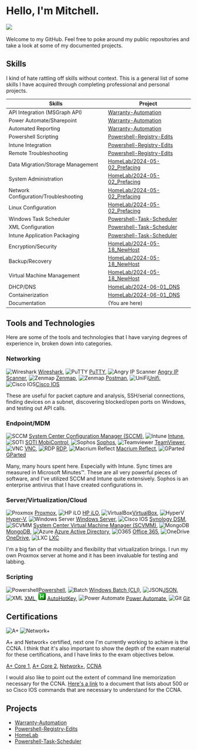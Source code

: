 # Hello, I'm Mitchell.

![](https://komarev.com/ghpvc/?username=5g6zjt8m&color=blue&style=flat-square)

Welcome to my GitHub. Feel free to poke around my public repositories and take a look at some of my documented projects.

## Skills
I kind of hate rattling off skills without context. This is a general list of some skills I have acquired through completing professional and personal projects.

| **Skills**                     	| **Project**                                                            	|
|-------------------------------	|------------------------------------------------------------------------	|
| API Integration (MSGraph API) 	| [Warranty-Automation](https://github.com/5g6zjt8m/Warranty-Automation) 	|
| Power Automate/Sharepoint     	| [Warranty-Automation](https://github.com/5g6zjt8m/Warranty-Automation) 	|
| Automated Reporting           	| [Warranty-Automation](https://github.com/5g6zjt8m/Warranty-Automation) 	|
| Powershell Scripting              | [Powershell-Registry-Edits](https://github.com/5g6zjt8m/Powershell-Registry-Edits) 	|
| Intune Integration        	    | [Powershell-Registry-Edits](https://github.com/5g6zjt8m/Powershell-Registry-Edits) 	|
| Remote Troubleshooting            | [Powershell-Registry-Edits](https://github.com/5g6zjt8m/Powershell-Registry-Edits) 	|
| Data Migration/Storage Management | [HomeLab/2024-05-02_Prefacing](https://github.com/5g6zjt8m/HomeLab/tree/main/Entries/2024-05-02_Prefacing) 	|
| System Administration             | [HomeLab/2024-05-02_Prefacing](https://github.com/5g6zjt8m/HomeLab/tree/main/Entries/2024-05-02_Prefacing) 	|
| Network Configuration/Troubleshooting| [HomeLab/2024-05-02_Prefacing](https://github.com/5g6zjt8m/HomeLab/tree/main/Entries/2024-05-02_Prefacing) 	|
| Linux Configuration               | [HomeLab/2024-05-02_Prefacing](https://github.com/5g6zjt8m/HomeLab/tree/main/Entries/2024-05-02_Prefacing) 	|
| Windows Task Scheduler            | [Powershell-Task-Scheduler](https://github.com/5g6zjt8m/Powershell-Task-Scheduler) 	|
| XML Configuration                 | [Powershell-Task-Scheduler](https://github.com/5g6zjt8m/Powershell-Task-Scheduler) 	|
| Intune Application Packaging      | [Powershell-Task-Scheduler](https://github.com/5g6zjt8m/Powershell-Task-Scheduler) 	|
| Encryption/Security               | [HomeLab/2024-05-18_NewHost](https://github.com/5g6zjt8m/HomeLab/tree/main/Entries/2024-05-18_NewHost) 	|
| Backup/Recovery                   | [HomeLab/2024-05-18_NewHost](https://github.com/5g6zjt8m/HomeLab/tree/main/Entries/2024-05-18_NewHost) 	|
| Virtual Machine Management        | [HomeLab/2024-05-18_NewHost](https://github.com/5g6zjt8m/HomeLab/tree/main/Entries/2024-05-18_NewHost) 	|
| DHCP/DNS                          | [HomeLab/2024-06-01_DNS](https://github.com/5g6zjt8m/HomeLab/tree/main/Entries/2024-06-01_DNS) 	|
| Containerization                  | [HomeLab/2024-06-01_DNS](https://github.com/5g6zjt8m/HomeLab/tree/main/Entries/2024-06-01_DNS) 	|
| Documentation           	        | (You are here) 	                                                        |

## Tools and Technologies
Here are some of the tools and technologies that I have varying degrees of experience in, broken down into categories.

### Networking
<img src="https://avatars.githubusercontent.com/u/6233056?s=48&v=4" alt="Wireshark" width="20"/> [Wireshark](https://github.com/wireshark/wireshark), 
<img src="https://upload.wikimedia.org/wikipedia/commons/thumb/e/e7/PuTTY_Icon.svg/2048px-PuTTY_Icon.svg.png" alt="PuTTY" width="20"/> [PuTTY](https://www.putty.org/), 
<img src="https://upload.wikimedia.org/wikipedia/commons/thumb/c/c2/Angry_ip_scan_logo.svg/1200px-Angry_ip_scan_logo.svg.png" alt="Angry IP Scanner" width="20"/> [Angry IP Scanner](https://github.com/angryip/ipscan), 
<img src="https://nmap.org/images/sitelogo.png" alt="Zenmap" width="20"/> [Zenmap](https://nmap.org/zenmap/), 
<img src="https://kinlane-productions2.s3.amazonaws.com/postman/logo-glyph.png" alt="Zenmap" width="20"/> [Postman](https://www.postman.com/),
<img src="https://play-lh.googleusercontent.com/6xPvOaJmSyc68OzFx9d84uxGZuxOQg6DYgwWUIp_DoeXaT1u_wtdtnSu8wgT7N-344fk" alt="UniFi" width="20"/>[Unifi](https://www.ui.com/introduction),
<img src="https://cdn4.iconfinder.com/data/icons/flat-brand-logo-2/512/cisco-512.png" alt="Cisco IOS" width="20"/>[Cisco IOS](https://www.cisco.com/c/en/us/products/ios-nx-os-software/index.html)

These are useful for packet capture and analysis, SSH/serial connections, finding devices on a subnet, discovering blocked/open ports on Windows, and testing out API calls.

### Endpoint/MDM
<img src="https://archive.org/download/sccm-icon/sccm-icon.png" alt="SCCM" width="20"/> [System Center Configuration Manager (SCCM)](https://www.microsoft.com/en-us/evalcenter/download-microsoft-endpoint-configuration-manager), 
<img src="https://play-lh.googleusercontent.com/9jqnFF6rpeGZx92dyWCjfUocVSEI8D_elLj6IDRb_qko4nTwwQ_8QHW8mUQ3l3vkFTvi" alt="Intune" width="20"/> [Intune](https://intune.microsoft.com/), 
<img src="https://soti.net/media/jngbnw3f/soti-mobicontrol-icon.png" alt="SOTI" width="20"/> [SOTI MobiControl](https://soti.net/products/soti-mobicontrol/), 
<img src="https://cdn.icon-icons.com/icons2/2407/PNG/512/sophos_icon_146050.png" alt="Sophos" width="20"/> [Sophos](https://www.sophos.com/en-us),
<img src="https://encrypted-tbn0.gstatic.com/images?q=tbn:ANd9GcSqYmNK6Irz70499oDPDtoT-dCYNRI5KBAuVPMdeSGmHg&s" alt="Teamviewer" width="20"/> [TeamViewer](https://www.teamviewer.com/en-us/),
<img src="https://encrypted-tbn0.gstatic.com/images?q=tbn:ANd9GcTaUlixvmUMsyW6Gyw7C0Ac_Xy1Y35igP18lJTQTQKhRA&s" alt="VNC" width="20"/> [VNC](https://www.realvnc.com/en/),
<img src="https://www.tenforums.com/geek/gars/images/2/types/thumb__emote__esktop__onnection.png" alt="RDP" width="20"/> [RDP](https://learn.microsoft.com/en-us/troubleshoot/windows-server/remote/understanding-remote-desktop-protocol),
<img src="https://taiwebs.com/upload/icons/macrium-reflect-winpe220-220.png" alt="Macrium Reflect" width="20"/> [Macrium Reflect](https://www.macrium.com/),
<img src="https://encrypted-tbn0.gstatic.com/images?q=tbn:ANd9GcQ1XW_9VLrWOrckNvJhfXrJUfhmKtaOFi-im6mAqmm4-Q&s" alt="GParted" width="20"/> [GParted](https://gparted.org/)

Many, many hours spent here. Especially with Intune. Sync times are measured in Microsoft Minutes™. These are all very powerful pieces of software, and I've utilized SCCM and Intune quite extensively. Sophos is an enterprise antivirus that I have created configurations in.

### Server/Virtualization/Cloud
<img src="https://camo.githubusercontent.com/cb6c50486cf76c4a9a9a4c7811f8bf97f59f7512d11119a386021086997cae0e/68747470733a2f2f7777772e70726f786d6f782e636f6d2f696d616765732f70726f786d6f782f50726f786d6f785f73796d626f6c5f7374616e646172645f6865782e706e67" alt="Proxmox" width="20"/> [Proxmox](https://www.proxmox.com/en/about/media-kit),
<img src="https://play-lh.googleusercontent.com/zIImkiE6y_aq9IV0ndhHcqS0W6HBKk1iUSYn01BDQk3fs27xm-o3PjkIbpAoUgjnD04=w240-h480-rw" alt="HP iLO" width="20"/> [HP iLO](https://www.hpe.com/us/en/hpe-integrated-lights-out-ilo.html),
<img src="https://upload.wikimedia.org/wikipedia/commons/d/d5/Virtualbox_logo.png" alt="VirtualBox" width="20"/>[VirtualBox](https://www.virtualbox.org/),
<img src="https://www.tenforums.com/geek/gars/images/2/types/thumb_Hyper_V_Manager.png" alt="HyperV" width="20"/> [Hyper-V](https://learn.microsoft.com/en-us/windows-server/virtualization/hyper-v/hyper-v-technology-overview),
<img src="https://cdn.worldvectorlogo.com/logos/windows-server-2.svg" alt="Windows Server" width="20"/> [Windows Server](https://www.microsoft.com/en-us/windows-server),
<img src="https://community.synology.com/images/picture/1280x1280/507/1588829446_24nk8.png" alt="Cisco IOS" width="20"/> [Synology DSM](https://www.synology.com/en-us/dsm),
<img src="https://microsoft.github.io/CSS-SystemCenter/VMM.png" alt="SCVMM" width="20"/> [System Center Virtual Machine Manager (SCVMM)](https://learn.microsoft.com/en-us/system-center/vmm/?view=sc-vmm-2022),
<img src="https://www.svgrepo.com/show/331488/mongodb.svg" alt="MongoDB" width="20"/> [MongoDB](https://www.mongodb.com/),
<img src="https://upload.wikimedia.org/wikipedia/commons/thumb/f/fa/Microsoft_Azure.svg/1200px-Microsoft_Azure.svg.png" alt="Azure" width="20"/> [Azure Active Directory](https://www.microsoft.com/en-us/security/business/identity-access/microsoft-entra-id),
<img src="https://its.unc.edu/wp-content/uploads/sites/337/2018/02/office365-icon.png" alt="O365" width="20"/> [Office 365](https://www.office.com/),
<img src="https://upload.wikimedia.org/wikipedia/commons/thumb/3/3c/Microsoft_Office_OneDrive_%282019%E2%80%93present%29.svg/2560px-Microsoft_Office_OneDrive_%282019%E2%80%93present%29.svg.png" alt="OneDrive" width="20"/> [OneDrive](https://www.microsoft.com/en-us/microsoft-365/onedrive/online-cloud-storage), 
<img src="https://upload.wikimedia.org/wikipedia/commons/thumb/d/dd/Linux_Containers_logo.svg/1200px-Linux_Containers_logo.svg.png" alt="LXC" width="20"/> [LXC](https://linuxcontainers.org/)

I'm a big fan of the mobility and flexibility that virtualization brings. I run my own Proxmox server at home and it has been invaluable for testing and labbing.

### Scripting
<img src="https://upload.wikimedia.org/wikipedia/commons/a/af/PowerShell_Core_6.0_icon.png" alt="Powershell" width="20"/>[Powershell](https://learn.microsoft.com/en-us/powershell/),
<img src="https://cdn.icon-icons.com/icons2/191/PNG/256/bat_file_23142.png" alt="Batch" width="20"/> [Windows Batch (CLI)](https://learn.microsoft.com/en-us/windows-server/administration/windows-commands/windows-commands),
<img src="https://upload.wikimedia.org/wikipedia/commons/thumb/c/c9/JSON_vector_logo.svg/1200px-JSON_vector_logo.svg.png" alt="JSON" width="20"/>[JSON](https://www.json.org/json-en.html),
<img src="https://upload.wikimedia.org/wikipedia/commons/thumb/e/e6/Text-xml.svg/2233px-Text-xml.svg.png" alt="XML" width="20"/> [XML](https://en.wikipedia.org/wiki/XML),
<img src="https://raw.githubusercontent.com/Ixiko/AHK-Forum/master/images/AHK%20main%20icon.png" alt="AutoHotKey" width="20"/> [AutoHotKey](https://www.autohotkey.com/),
<img src="https://play-lh.googleusercontent.com/aeXs0qriXwmHVWtq9u4zVUO6SifULKtJOQdtBg6wDQqaNEaaJKl6b2oiABMmHn6yLH8" alt="Power Automate" width="20"/> [Power Automate](https://www.microsoft.com/en-us/power-platform/products/power-automate),
<img src="https://git-scm.com/images/logos/downloads/Git-Icon-1788C.png" alt="Git" width="20"/> [Git](https://git-scm.com/)

## Certifications
<img src="https://images.credly.com/images/a81e53e7-3649-4366-917d-9611bb74c10c/CompTIA_A_2B.png" alt="A+" width="200"/> <img src="https://images.credly.com/images/e1fc05b2-959b-45a4-8d20-124b1df121fe/CompTIA_Network_2Bce.png" alt="Network+" width="200"/>

A+ and Network+ certified, next one I'm currently working to achieve is the CCNA. I think that it's also important to show the depth of the exam material for these certifications, and I have links to the exam objectives below.

[A+ Core 1](/comptia-a-220-1001-exam-objectives.pdf), [A+ Core 2](/comptia-a-220-1002-exam-objectives.pdf), [Network+](/comptia-network-n10-008-exam-objectives-(2-0).pdf), [CCNA](/Microsoft%20Word%20-%20200-301-CCNA-v1.0%20edited.docx%20-%20200_301_CCNA_v1.0_2.pdf)

I would also like to point out the extent of command line memorization necessary for the CCNA. [Here's a link](/CCNA-Commands) to a document that lists about 500 or so Cisco IOS commands that are necessary to understand for the CCNA.

## Projects
- [Warranty-Automation](https://github.com/5g6zjt8m/Warranty-Automation)
- [Powershell-Registry-Edits](https://github.com/5g6zjt8m/Powershell-Registry-Edits)
- [HomeLab](https://github.com/5g6zjt8m/HomeLab)
- [Powershell-Task-Scheduler](https://github.com/5g6zjt8m/Powershell-Task-Scheduler)